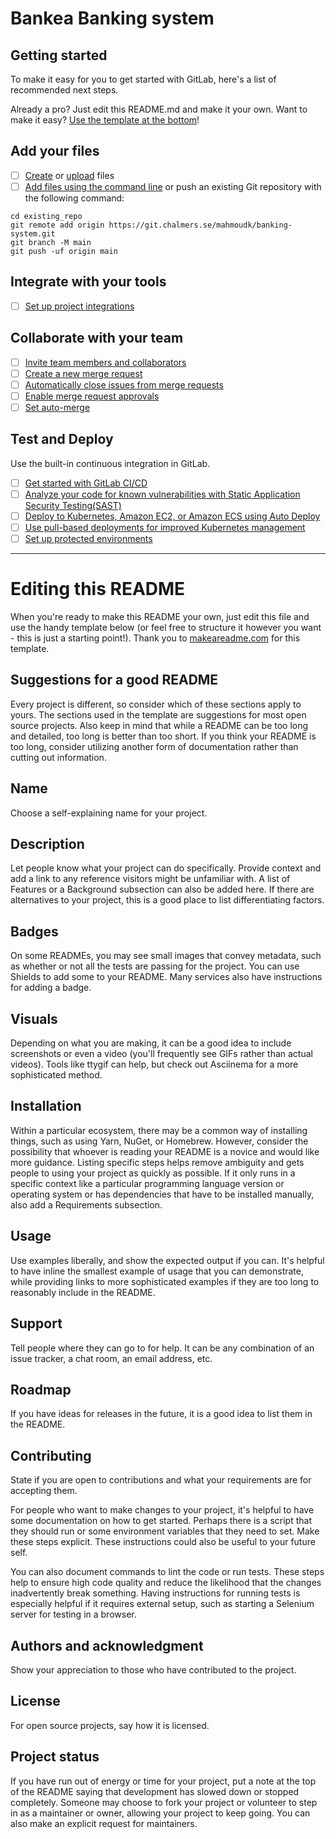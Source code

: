 # Bankea Banking system

## Getting started

To make it easy for you to get started with GitLab, here's a list of recommended next steps.

Already a pro? Just edit this README.md and make it your own. Want to make it
easy? [Use the template at the bottom](#editing-this-readme)!

## Add your files

- [ ] [Create](https://docs.gitlab.com/ee/user/project/repository/web_editor.html#create-a-file)
  or [upload](https://docs.gitlab.com/ee/user/project/repository/web_editor.html#upload-a-file) files
- [ ] [Add files using the command line](https://docs.gitlab.com/ee/gitlab-basics/add-file.html#add-a-file-using-the-command-line)
  or push an existing Git repository with the following command:

```
cd existing_repo
git remote add origin https://git.chalmers.se/mahmoudk/banking-system.git
git branch -M main
git push -uf origin main
```

## Integrate with your tools

- [ ] [Set up project integrations](https://git.chalmers.se/mahmoudk/banking-system/-/settings/integrations)

## Collaborate with your team

- [ ] [Invite team members and collaborators](https://docs.gitlab.com/ee/user/project/members/)
- [ ] [Create a new merge request](https://docs.gitlab.com/ee/user/project/merge_requests/creating_merge_requests.html)
- [ ] [Automatically close issues from merge requests](https://docs.gitlab.com/ee/user/project/issues/managing_issues.html#closing-issues-automatically)
- [ ] [Enable merge request approvals](https://docs.gitlab.com/ee/user/project/merge_requests/approvals/)
- [ ] [Set auto-merge](https://docs.gitlab.com/ee/user/project/merge_requests/merge_when_pipeline_succeeds.html)

## Test and Deploy

Use the built-in continuous integration in GitLab.

- [ ] [Get started with GitLab CI/CD](https://docs.gitlab.com/ee/ci/quick_start/index.html)
- [ ] [Analyze your code for known vulnerabilities with Static Application Security Testing(SAST)](https://docs.gitlab.com/ee/user/application_security/sast/)
- [ ] [Deploy to Kubernetes, Amazon EC2, or Amazon ECS using Auto Deploy](https://docs.gitlab.com/ee/topics/autodevops/requirements.html)
- [ ] [Use pull-based deployments for improved Kubernetes management](https://docs.gitlab.com/ee/user/clusters/agent/)
- [ ] [Set up protected environments](https://docs.gitlab.com/ee/ci/environments/protected_environments.html)

***

# Editing this README

When you're ready to make this README your own, just edit this file and use the handy template below (or feel free to
structure it however you want - this is just a starting point!). Thank you
to [makeareadme.com](https://www.makeareadme.com/) for this template.

## Suggestions for a good README

Every project is different, so consider which of these sections apply to yours. The sections used in the template are
suggestions for most open source projects. Also keep in mind that while a README can be too long and detailed, too long
is better than too short. If you think your README is too long, consider utilizing another form of documentation rather
than cutting out information.

## Name

Choose a self-explaining name for your project.

## Description

Let people know what your project can do specifically. Provide context and add a link to any reference visitors might be
unfamiliar with. A list of Features or a Background subsection can also be added here. If there are alternatives to your
project, this is a good place to list differentiating factors.

## Badges

On some READMEs, you may see small images that convey metadata, such as whether or not all the tests are passing for the
project. You can use Shields to add some to your README. Many services also have instructions for adding a badge.

## Visuals

Depending on what you are making, it can be a good idea to include screenshots or even a video (you'll frequently see
GIFs rather than actual videos). Tools like ttygif can help, but check out Asciinema for a more sophisticated method.

## Installation

Within a particular ecosystem, there may be a common way of installing things, such as using Yarn, NuGet, or Homebrew.
However, consider the possibility that whoever is reading your README is a novice and would like more guidance. Listing
specific steps helps remove ambiguity and gets people to using your project as quickly as possible. If it only runs in a
specific context like a particular programming language version or operating system or has dependencies that have to be
installed manually, also add a Requirements subsection.

## Usage

Use examples liberally, and show the expected output if you can. It's helpful to have inline the smallest example of
usage that you can demonstrate, while providing links to more sophisticated examples if they are too long to reasonably
include in the README.

## Support

Tell people where they can go to for help. It can be any combination of an issue tracker, a chat room, an email address,
etc.

## Roadmap

If you have ideas for releases in the future, it is a good idea to list them in the README.

## Contributing

State if you are open to contributions and what your requirements are for accepting them.

For people who want to make changes to your project, it's helpful to have some documentation on how to get started.
Perhaps there is a script that they should run or some environment variables that they need to set. Make these steps
explicit. These instructions could also be useful to your future self.

You can also document commands to lint the code or run tests. These steps help to ensure high code quality and reduce
the likelihood that the changes inadvertently break something. Having instructions for running tests is especially
helpful if it requires external setup, such as starting a Selenium server for testing in a browser.

## Authors and acknowledgment

Show your appreciation to those who have contributed to the project.

## License

For open source projects, say how it is licensed.

## Project status

If you have run out of energy or time for your project, put a note at the top of the README saying that development has
slowed down or stopped completely. Someone may choose to fork your project or volunteer to step in as a maintainer or
owner, allowing your project to keep going. You can also make an explicit request for maintainers.
